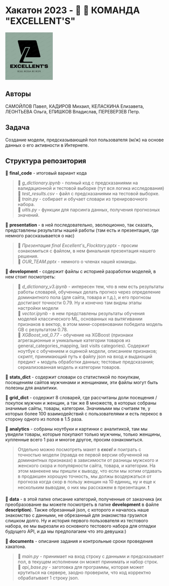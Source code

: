 # Хакатон 2023 - 👩 👨 КОМАНДА "EXCELLENT'S"
<img src=presentation/logo.jpg width=150px height=150px>

## Авторы
САМОЙЛОВ Павел, КАДИРОВ Михаил, КЕЛАСКИНА Елизавета, ЛЕОНТЬЕВА Ольга, ЕПИШКОВ Владислав, ПЕРЕВЕРЗЕВ Петр.

## Задача
Создание модели, предсказывающей пол пользователя (м/ж) на основе данных о его активности в Интернете.

## Структура репозитория
📁 **final_code** - итоговый вариант кода  
> 📑 *g_dictionary.ipynb* - полный код c предсказаниями на валидационной и тестовой выборке (тут вся логика исследования)
> 📑 *test_results.csv* - файл c предсказаниями на тестовой выборке.  
> 📑 *train.py* - собирает и обучает словари из тренировочного набора.  
> 📑 *uitls.py* - функции для парсинга данных, получения прогнозных значений.

📁 **presentation** - в ней последовательно, эволюционно, так сказать, представлены результаты нашей работы (там есть и презентация, где немного рассказывается о нас)
> 📑 *Презентация final Excellent's_Flocktory.pptx* - просим ознакомиться с файлом, в нем финальная презентация нашего решения.   
> 📑 *OUR_TEAM.pptx* - немного о членах нашей команды.

📁 **development** - содержит файлы с историей разработки моделей, в нем стоит посмотреть:
> 📑 *d_dictionary_v3.ipynb* - интересен тем, что в нем есть результаты работы словарей, обученных делать прогноз через определение доминантного пола (для сайта, товара и т.д.), и его прогнозы достигают точности 0.79. Ну и конечно там видны этапы настройки модели  
> 📑 *vector.ipynb* - в нем представлены результаты обучения моделей классического ML, основанных на вытягивании признаков в вектор, в этом мини-соревновании победила модель GB с результатом 0.78.  
> 📁 *XGBoost_val_0.77* - обучение на XGBoost (признаки агрегационные и уникальные категории товаров из general_categories_mapping, last visits categories). Содержит ноутбук с обучением и оценкой модели,
описанием признаков; скрипт, принимающий путь к файлу json на вход и выдающий предикт + модуль обработки данных; тестовые предсказания; сериализованная модель и категории товаров.

📁 **stats_dict** - содержит словари со статистикой по покупкам, посещениям сайтов мужчинами и женщинами, эти файлы могут быть полезны для аналитики.

📁 **grid_dict** - содержит 8 словарей, где рассчитаны доли посещения / покупок мужчин и женщин, а так же 8 множеств, в которых собраны значимые сайты, товары, категории. Значимыми мы считаем те, у которых более 100 взаимодействий с пользователями и есть перекос в сторону одного из полов в 1.5 раза.

📁 **analytics** - собраны ноутбуки и картинки с аналитикой, там мы увидели товары, которые покупают только мужчины, только женщины, купленные всего 1 раз и многое другое, просим ознакомиться.  
> Отдельно можно посмотреть макет в ***excel*** и поиграть с точностью модели (правда ее первой версии обученной на доминантных признаках) в зависимости от разницы мужского и женского скора и популярности сайта, товара, и категории. На этом манекене мы пришли к выводу, что если мы хотим отдавать в продакшен хорошую точность, мы должы воздержаться от прогноза когда скор в пользу женщин на 10 единиц, ну и еще к нескольким выводам, о них мы расскажем в презентации. ❗

📁 **data** - в этой папке описание категорий, полученные от заказчика (их преобразование вы можете посмотреть в папке **development** в файле **description**). Также обрезанный json, с которого и началось наше знакомство с данными, не обрезанный для знакомства грузился слишком долго. Ну и история первого пользователя из тестового набора, ее мы вырезали из основного тестового набора для отладки будущего API, и да мы предполагаем что это девушка:)

📁 **documents** - описание задания и контрольные сроки проведения хакатона.  

> 📑 *main.py* - принимает на вход строку с данными и предсказывает пол, в текущем исполнении он может принимать и набор строк.  
> 📑 *api_base.py* - заготовка для программы, которая может крутиться на сервере, заодно проверили, что код корректно обрабатывает 1 строку json.
